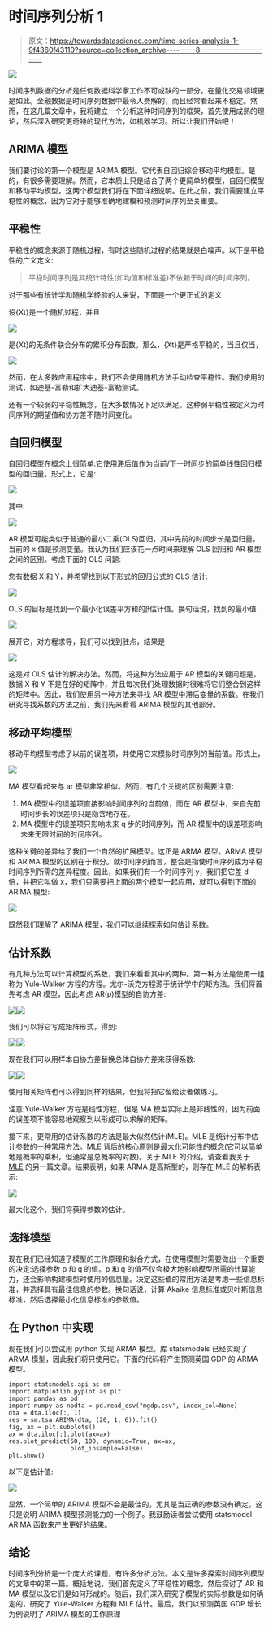 # 时间序列分析 1

> 原文：<https://towardsdatascience.com/time-series-analysis-1-9f4360f43110?source=collection_archive---------8----------------------->

![](img/fb8656c62495585df86c93a895e25d19.png)

时间序列数据的分析是任何数据科学家工作不可或缺的一部分，在量化交易领域更是如此。金融数据是时间序列数据中最令人费解的，而且经常看起来不稳定。然而，在这几篇文章中，我将建立一个分析这种时间序列的框架，首先使用成熟的理论，然后深入研究更奇特的现代方法，如机器学习。所以让我们开始吧！

## ARIMA 模型

我们要讨论的第一个模型是 ARIMA 模型。它代表自回归综合移动平均模型。是的，有很多需要理解。然而，它本质上只是结合了两个更简单的模型，自回归模型和移动平均模型，这两个模型我们将在下面详细说明。在此之前，我们需要建立平稳性的概念，因为它对于能够准确地建模和预测时间序列至关重要。

## 平稳性

平稳性的概念来源于随机过程，有时这些随机过程的结果就是白噪声。以下是平稳性的广义定义:

> 平稳时间序列是其统计特性(如均值和标准差)不依赖于时间的时间序列。

对于那些有统计学和随机学经验的人来说，下面是一个更正式的定义

设{Xt}是一个随机过程，并且

![](img/416f7e6db58f374cdf20903519a87b46.png)

是{Xt}的无条件联合分布的累积分布函数。那么，{Xt}是严格平稳的，当且仅当，

![](img/dd3b902cddefaaa121410f3d1b1183d3.png)

然而，在大多数应用程序中，我们不会使用随机方法手动检查平稳性。我们使用的测试，如迪基-富勒和扩大迪基-富勒测试。

还有一个较弱的平稳性概念，在大多数情况下足以满足。这种弱平稳性被定义为时间序列的期望值和协方差不随时间变化。

## 自回归模型

自回归模型在概念上很简单:它使用滞后值作为当前/下一时间步的简单线性回归模型的回归量。形式上，它是:

![](img/3374d7eadd6c26f7ab24bcab70f5a258.png)

其中:

![](img/5e7a5e870316f25f0b48dd792570a53f.png)

AR 模型可能类似于普通的最小二乘(OLS)回归，其中先前的时间步长是回归量，当前的 x 值是预测变量。我认为我们应该花一点时间来理解 OLS 回归和 AR 模型之间的区别。考虑下面的 OLS 问题:

您有数据 X 和 Y，并希望找到以下形式的回归公式的 OLS 估计:

![](img/821f23f9f40db64921982cc0dd6af57c.png)

OLS 的目标是找到一个最小化误差平方和的β估计值。换句话说，找到的最小值

![](img/8518a60b1288f2e8af545599954eac6f.png)

展开它，对方程求导，我们可以找到驻点，结果是

![](img/6b0fc683eb509799b2774c885c87c6cc.png)

这是对 OLS 估计的解决办法。然而，将这种方法应用于 AR 模型的关键问题是，数据 X 和 Y 不是在好的矩阵中，并且每次我们处理数据时很难将它们整合到这样的矩阵中。因此，我们使用另一种方法来寻找 AR 模型中滞后变量的系数。在我们研究寻找系数的方法之前，我们先来看看 ARIMA 模型的其他部分。

## 移动平均模型

移动平均模型考虑了以前的误差项，并使用它来模拟时间序列的当前值。形式上，

![](img/da8e5962bed692a1b67eaf843fd38a6c.png)

MA 模型看起来与 ar 模型非常相似。然而，有几个关键的区别需要注意:

1.  MA 模型中的误差项直接影响时间序列的当前值，而在 AR 模型中，来自先前时间步长的误差项只是隐含地存在。
2.  MA 模型中的误差项只影响未来 q 步的时间序列，而 AR 模型中的误差项影响未来无限时间的时间序列。

这种关键的差异给了我们一个自然的扩展模型。这正是 ARMA 模型。ARMA 模型和 ARIMA 模型的区别在于积分。就时间序列而言，整合是指使时间序列成为平稳时间序列所需的差异程度。因此，如果我们有一个时间序列 y，我们把它差 d 倍，并把它叫做 x，我们只需要把上面的两个模型一起应用，就可以得到下面的 ARIMA 模型:

![](img/9e0dea35d7bfc743845e4b218f28d88b.png)

既然我们理解了 ARIMA 模型，我们可以继续探索如何估计系数。

## 估计系数

有几种方法可以计算模型的系数，我们来看看其中的两种。第一种方法是使用一组称为 Yule-Walker 方程的方程。尤尔-沃克方程源于统计学中的矩方法。我们将首先考虑 AR 模型，因此考虑 AR(p)模型的自协方差:

![](img/cc3c4fe27e07c5ca750716e9afdc97bc.png)![](img/68848cc129e6bb1db7819658c227074a.png)

我们可以将它写成矩阵形式，得到:

![](img/652636af80b8dec140a1a0fcee0e9354.png)![](img/0d66520eef5ec3f48353b228400a3444.png)

现在我们可以用样本自协方差替换总体自协方差来获得系数:

![](img/fc75c81c750e6ac3226ba16deea4eed0.png)![](img/1eecf06796099be686775728bb2c2824.png)

使用相关矩阵也可以得到同样的结果，但我将把它留给读者做练习。

注意:Yule-Walker 方程是线性方程，但是 MA 模型实际上是非线性的，因为前面的误差项不能容易地观察到以形成可以求解的矩阵。

接下来，更常用的估计系数的方法是最大似然估计(MLE)。MLE 是统计分布中估计参数的一种常用方法。MLE 背后的核心原则是最大化可能性的概念(它可以简单地是概率的乘积，但通常是总概率的对数)。关于 MLE 的介绍，请查看我关于 [MLE](/maximum-likelihood-estimation-how-it-works-and-implementing-in-python-b0eb2efb360f) 的另一篇文章。结果表明，如果 ARMA 是高斯型的，则存在 MLE 的解析表示:

![](img/d0b43138a89dc24b35c8876c6f1e6318.png)

最大化这个，我们将获得参数的估计。

## 选择模型

现在我们已经知道了模型的工作原理和拟合方式，在使用模型时需要做出一个重要的决定:选择参数 p 和 q 的值。p 和 q 的值不仅会极大地影响模型所需的计算能力，还会影响构建模型时使用的信息量。决定这些值的常用方法是考虑一些信息标准，并选择具有最佳信息的参数。换句话说，计算 Akaike 信息标准或贝叶斯信息标准，然后选择最小化信息标准的参数值。

## 在 Python 中实现

现在我们可以尝试用 python 实现 ARMA 模型。库 statsmodels 已经实现了 ARMA 模型，因此我们将只使用它。下面的代码将产生预测英国 GDP 的 ARMA 模型。

```
import statsmodels.api as sm
import matplotlib.pyplot as plt
import pandas as pd
import numpy as npdta = pd.read_csv("mgdp.csv", index_col=None)
dta = dta.iloc[:, 1]
res = sm.tsa.ARIMA(dta, (20, 1, 6)).fit()
fig, ax = plt.subplots()
ax = dta.iloc[:].plot(ax=ax)
res.plot_predict(50, 100, dynamic=True, ax=ax,
                 plot_insample=False)
plt.show()
```

以下是估计值:

![](img/b4230e0ab6e1abcd5e23cea45d635095.png)

显然，一个简单的 ARIMA 模型不会是最佳的，尤其是当正确的参数没有确定。这只是说明 ARIMA 模型预测能力的一个例子。我鼓励读者尝试使用 statsmodel ARIMA 函数来产生更好的结果。

## 结论

时间序列分析是一个庞大的课题，有许多分析方法。本文是许多探索时间序列模型的文章中的第一篇。概括地说，我们首先定义了平稳性的概念，然后探讨了 AR 和 MA 模型以及它们是如何形成的。随后，我们深入研究了模型的实际参数是如何确定的，研究了 Yule-Walker 方程和 MLE 估计。最后，我们以预测英国 GDP 增长为例说明了 ARIMA 模型的工作原理